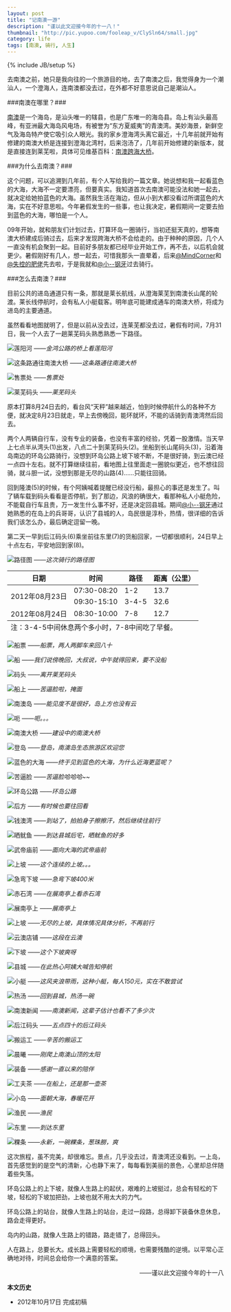 ```yaml
---
layout: post
title: "记南澳一游"
description: "谨以此文迎接今年的十一八！"
thumbnail: "http://pic.yupoo.com/fooleap_v/ClySln64/small.jpg"
category: life
tags: [南澳, 骑行, 人生]
---
```

{% include JB/setup %}

去南澳之前，她只是我向往的一个旅游目的地，去了南澳之后，我觉得身为一个潮汕人，一个澄海人，连南澳都没去过，在外都不好意思说自己是潮汕人。

###南澳在哪里？###

[南澳][1]是一个海岛，是汕头唯一的辖县，也是广东唯一的海岛县。岛上有汕头最高峰，有亚洲最大海岛风电场，有被誉为“东方夏威夷”的青澳湾。美妙海景，新鲜空气及海岛特产使它吸引众人眼光。我的家乡澄海湾头离它最近，十几年前就开始有修建的南澳大桥是连接到澄海北湾村，后来泡汤了，几年前开始修建的新版本，就是直接连到莱芜啦，具体可见维基百科：[南澳跨海大桥][2]。

###为什么去南澳？###

这个问题，可以追溯到几年前，有个人写给我的一篇文章。她说想和我一起看蓝色的大海，大海不一定要漂亮，但要真实。我知道首次去南澳可能没法和她一起去，就决定给她拍蓝色的大海。虽然我生活在海边，但从小到大都没看过所谓蓝色的大海，实在不好意思啦。今年暑假发生的一些事，也让我决定，暑假期间一定要去拍到蓝色的大海，哪怕是一个人。

09年开始，就和朋友们计划过去，打算环岛一圈骑行，当初还挺天真的，想等南澳大桥建成后骑过去，后来才发现跨海大桥不会给走的。由于种种的原因，几个人一直没有机会聚到一起。目前好多朋友都已经毕业开始工作，再不去，以后机会就更少。暑假刚好有几人，想一起去，可惜我那头一直晕着，后来[@MindCorner][3]和[@失控的肥佬][4]先去啦，于是我就和[@小--钢牙][5]过去骑行。

###怎么去南澳？###

目前公共的进岛通道只有一条，那就是莱长航线，从澄海莱芜到南澳长山尾的轮渡。莱长线停航时，会有私人小艇载客。明年底可能建成通车的南澳大桥，将成为进岛的主要通道。

虽然看看地图就明了，但是以前从没去过，连莱芜都没去过，暑假有时间，7月31日，我一个人去了一趟莱芜码头熟悉熟悉一下路径。

![莲阳河](http://pic.yupoo.com/fooleap_v/ClvN0mRO/6hwnu.jpg)
*——金鸿公路的桥上看莲阳河*

![这条路通往南澳大桥](http://pic.yupoo.com/fooleap_v/ClvMZX5z/gMmCF.jpg)
*——这条路通往南澳大桥*

![售票处](http://pic.yupoo.com/fooleap_v/ClvN06ql/ayWQ9.jpg)
*——售票处*

![莱芜码头](http://pic.yupoo.com/fooleap_v/ClvMZH9f/1367WA.jpg)
*——莱芜码头*

原本打算8月24日去的，看台风“天秤”越来越近，怕到时候停航什么的各种不方便，就决定8月23日就走，早上去傍晚回，能环就环，不能的话骑到青澳湾然后回去。

两个人两辆自行车，没有专业的装备，也没有丰富的经验，凭着一股激情。当天早上七点半从湾头(1)出发，八点二十到莱芜码头(2)。坐船到长山尾码头(3)，沿着海岛南边的环岛公路骑行，没想到环岛公路上坡下坡不断，不是很好骑，到云澳已经一点四十左右。就不打算继续往前，看地图上往里面走一圈貌似更近，也不想往回骑，就斗胆一试，没想到那是无尽的山路(4)……只能往回骑。

回到隆澳(5)的时候，有个阿姨喊着提醒已经没行船，最担心的事还是发生了。叫了辆车载到码头看看是否停航，到了那边，风浪的确很大，看那种私人小艇危险，不能载自行车且贵，万一发生什么事不好，还是决定回县城。期间[@小--钢牙][5]通过她熟悉的在岛上的兵哥哥，认识了县城的人，岛民很是淳朴，热情，很详细的告诉我们该怎么办，最后确定逗留一晚。

第二天一早到后江码头(6)乘坐前往东里(7)的货船回家，一切都很顺利，24日早上十点左右，平安地回到家(8)。

![路径图](http://pic.yupoo.com/fooleap_v/Clw8drOf/Udc8E.jpg)
*——这次骑行的路径图*

<table>
  	<thead>
	  <tr>
	    <th>日期</th>
	    <th>时间</th>
		<th>路径</th>
	    <th>距离（公里）</th>
	  </tr>
 	</thead>
	<tbody>
	  <tr>
	    <td rowspan="2">2012年08月23日</td>
	    <td>07:30-08:20</td>
	    <td>1-2</td>
        <td>13.7</td>
	  </tr>
	  <tr>
	    <td>09:30-15:10</td>
	    <td>3-4-5</td>
        <td>32.6</td>
	  </tr>
	  <tr>
	    <td>2012年08月24日</td>
	    <td>08:30-10:00</td>
	    <td>7-8</td>
        <td>12.7</td>
	  </tr>
	</tbody>
	<tfoot>
	  <tr>
		<td colspan="4">注：3-4-5中间休息两个多小时，7-8中间吃了早餐。</td>
	  </tr>
	</tfoot>
</table>

![船票](http://pic.yupoo.com/fooleap_v/Clxbjcgk/PBp0A.jpg)
*——船票，两人两脚车来回八十*

![船](http://pic.yupoo.com/fooleap_v/Clxbjov2/ZTbO5.jpg)
*——我们说傍晚回，大叔说，中午就得回来，要不没船*

![码头](http://pic.yupoo.com/fooleap_v/ClxbUhnF/Q0yjh.jpg)
*——离开莱芜码头*

![船上](http://pic.yupoo.com/fooleap_v/ClxclOPs/wypJh.jpg)
*——苦逼脸啦，掩面*

![南澳岛](http://pic.yupoo.com/fooleap_v/ClxbjvPu/uLEOH.jpg)
*——能见度不是很好，岛上方也没有云*

![呃](http://pic.yupoo.com/fooleap_v/Clxbk1bn/Jkegn.jpg)
*——呃。。。*

![南澳大桥](http://pic.yupoo.com/fooleap_v/ClxbksOn/c9MUd.jpg)
*——建设中的南澳大桥*

![登岛](http://pic.yupoo.com/fooleap_v/ClySl2ow/sLiDV.jpg)
*——登岛，南澳岛生态旅游区欢迎您*

![蓝色的大海](http://pic.yupoo.com/fooleap_v/ClySln64/fYuJX.jpg)
*——终于见到蓝色的大海，为什么近海更蓝呢？*

![苦逼脸](http://pic.yupoo.com/fooleap_v/ClySlwZV/FJZkc.jpg)
*——苦逼脸哈哈哈~~*

![环岛公路](http://pic.yupoo.com/fooleap_v/ClySmch3/Dglpn.jpg)
*——环岛公路*

![后方](http://pic.yupoo.com/fooleap_v/ClySmcRP/Gvtmk.jpg)
*——有时候也要往回看*

![钱澳湾](http://pic.yupoo.com/fooleap_v/ClySmQWn/GaAf9.jpg)
*——到站了，拍拍身子擦擦汗，然后继续往前行*

![晒鱿鱼](http://pic.yupoo.com/fooleap_v/ClAwLhde/K6Jbv.jpg)
*——到达县城后宅，晒鱿鱼的好多*

![武帝庙前](http://pic.yupoo.com/fooleap_v/ClAwLx5H/vN7SD.jpg)
*——面向大海的武帝庙前*

![上坡](http://pic.yupoo.com/fooleap_v/ClAwMcyc/KYGMo.jpg)
*——这个连续的上坡。。。*

![急弯下坡](http://pic.yupoo.com/fooleap_v/ClAwM8qj/bin0g.jpg)
*——急弯下坡400米*

![赤石湾](http://pic.yupoo.com/fooleap_v/ClAwModW/ZmjwD.jpg)
*——在展南亭上看赤石湾*

![展南亭上](http://pic.yupoo.com/fooleap_v/ClAwMYSw/fZ8Mv.jpg)
*——展南亭上*

![上坡](http://pic.yupoo.com/fooleap_v/ClAwNFDQ/VqneE.jpg)
*——无尽的上坡，具体情况具体分析，不再前行*

![云澳店铺](http://pic.yupoo.com/fooleap_v/ClAwNMn5/GzUTm.jpg)
*——这段在云澳*

![下坡](http://pic.yupoo.com/fooleap_v/ClAwOr4H/RniK4.jpg)
*——这个下坡爽呀*

![县城](http://pic.yupoo.com/fooleap_v/ClAyGJ6h/LdHeo.jpg)
*——在此热心阿姨大喊告知停航*

![小艇](http://pic.yupoo.com/fooleap_v/ClAU4aNn/MNkhn.jpg)
*——这风夹浪带雨，这种小艇，每人150元，实在不敢尝试*

![热汤](http://pic.yupoo.com/fooleap_v/ClAU4B32/mHITc.jpg)
*——回到县城，热汤一碗*

![南澳新闻](http://pic.yupoo.com/fooleap_v/ClAU4tUW/15yCsl.jpg)
*——南澳新闻，这辈子估计也看不了多少次*

![后江码头](http://pic.yupoo.com/fooleap_v/ClB7EmaO/L62zo.jpg)
*——五点四十的后江码头*

![搬运工](http://pic.yupoo.com/fooleap_v/ClB7F6Ih/iz6vF.jpg)
*——辛苦的搬运工*

![晨曦](http://pic.yupoo.com/fooleap_v/ClB7EN2E/sqrOF.jpg)
*——刚爬上南澳山顶的太阳*

![装备](http://pic.yupoo.com/fooleap_v/ClB7Fq7S/7TnOS.jpg)
*——感谢一直以来的陪伴*

![工夫茶](http://pic.yupoo.com/fooleap_v/ClB7FNmi/zgrVF.jpg)
*——在船上，还是那一壶茶*

![小岛](http://pic.yupoo.com/fooleap_v/ClB7GcNP/M5PQf.jpg)
*——面朝大海，春暖花开*

![渔民](http://pic.yupoo.com/fooleap_v/ClB7Gx8A/VckIw.jpg)
*——渔民*

![东里](http://pic.yupoo.com/fooleap_v/ClB7HrGM/iPQdk.jpg)
*——到达东里*

![粿条](http://pic.yupoo.com/fooleap_v/ClB7Hrxu/8hi4P.jpg)
*——永新，一碗粿条，葱珠朥，爽*

这次旅程，虽不完美，却很难忘。景点，几乎没去过，青澳湾还没看到。一上岛，首先感觉到的是空气的清新，心也静下来了，每每看到美丽的景色，心里却总伴随着些失落。

环岛公路上的上下坡，就像人生路上的起伏，艰难的上坡挺过，总会有轻松的下坡，轻松的下坡加把劲，上坡也就不用太大的力气。

环岛公路上的站台，就像人生路上的站台，走过一段路，总得卸下装备休息休息，路会走得更好。

岛内的山路，就像人生路上的错路，路走错了，总得回头。

人在路上，总要长大。成长路上需要轻松的顺境，也需要残酷的逆境。以平常心正确地对待，时间总会给你一个满意的答案。

<p align="right">——谨以此文迎接今年的十一八</p>

**本文历史**

* 2012年10月17日 完成初稿

[1]: http://zh.wikipedia.org/wiki/南澳县 "南澳"
[2]: http://zh.wikipedia.org/wiki/南澳跨海大桥 "南澳跨海大桥"
[3]: http://weibo.com/u/1901380540 "@MindCorner"
[4]: http://weibo.com/u/1884797564 "@失控的肥佬"
[5]: http://weibo.com/u/1809166072 "@小--钢牙"

